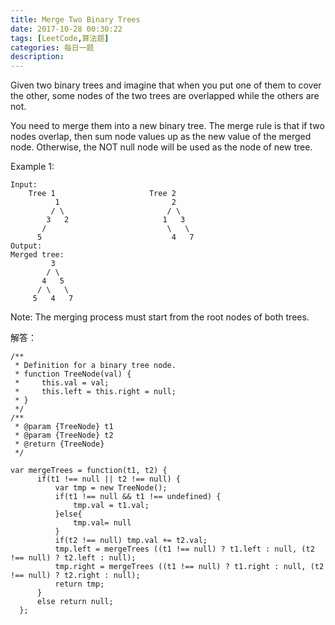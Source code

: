 ```yaml
---
title: Merge Two Binary Trees
date: 2017-10-28 00:30:22
tags: [LeetCode,算法题]
categories: 每日一题
description:
---
```


Given two binary trees and imagine that when you put one of them to cover the other, some nodes of the two trees are overlapped while the others are not.

You need to merge them into a new binary tree. The merge rule is that if two nodes overlap, then sum node values up as the new value of the merged node. Otherwise, the NOT null node will be used as the node of new tree.

Example 1:
```
Input: 
	Tree 1                     Tree 2                  
          1                         2                             
         / \                       / \                            
        3   2                     1   3                        
       /                           \   \                      
      5                             4   7                  
Output: 
Merged tree:
	     3
	    / \
	   4   5
	  / \   \ 
	 5   4   7
```
Note: The merging process must start from the root nodes of both trees.


解答：
```
/**
 * Definition for a binary tree node.   
 * function TreeNode(val) {             
 *     this.val = val;
 *     this.left = this.right = null;
 * }
 */
/**
 * @param {TreeNode} t1
 * @param {TreeNode} t2
 * @return {TreeNode}
 */

var mergeTrees = function(t1, t2) {
      if(t1 !== null || t2 !== null) {
          var tmp = new TreeNode();
          if(t1 !== null && t1 !== undefined) {
              tmp.val = t1.val;
          }else{
              tmp.val= null
          }
          if(t2 !== null) tmp.val += t2.val;
          tmp.left = mergeTrees ((t1 !== null) ? t1.left : null, (t2 !== null) ? t2.left : null);
          tmp.right = mergeTrees ((t1 !== null) ? t1.right : null, (t2 !== null) ? t2.right : null);
          return tmp;
      }
      else return null;
  };
```